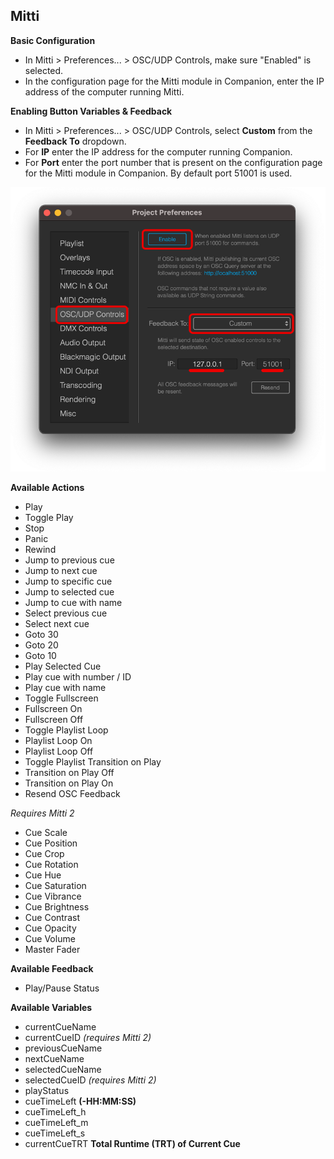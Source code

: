 ## Mitti

**Basic Configuration**

- In Mitti > Preferences... > OSC/UDP Controls, make sure "Enabled" is selected.
- In the configuration page for the Mitti module in Companion, enter the IP address of the computer running Mitti.

**Enabling Button Variables & Feedback**

- In Mitti > Preferences... > OSC/UDP Controls, select **Custom** from the **Feedback To** dropdown.
- For **IP** enter the IP address for the computer running Companion.
- For **Port** enter the port number that is present on the configuration page for the Mitti module in Companion. By default port 51001 is used.

![Mitti](images/mitti.png?raw=true 'Mitti')

**Available Actions**

- Play
- Toggle Play
- Stop
- Panic
- Rewind
- Jump to previous cue
- Jump to next cue
- Jump to specific cue
- Jump to selected cue
- Jump to cue with name
- Select previous cue
- Select next cue
- Goto 30
- Goto 20
- Goto 10
- Play Selected Cue
- Play cue with number / ID
- Play cue with name
- Toggle Fullscreen
- Fullscreen On
- Fullscreen Off
- Toggle Playlist Loop
- Playlist Loop On
- Playlist Loop Off
- Toggle Playlist Transition on Play
- Transition on Play Off
- Transition on Play On
- Resend OSC Feedback

_Requires Mitti 2_

- Cue Scale
- Cue Position
- Cue Crop
- Cue Rotation
- Cue Hue
- Cue Saturation
- Cue Vibrance
- Cue Brightness
- Cue Contrast
- Cue Opacity
- Cue Volume
- Master Fader

**Available Feedback**

- Play/Pause Status

**Available Variables**

- currentCueName
- currentCueID _(requires Mitti 2)_
- previousCueName
- nextCueName
- selectedCueName
- selectedCueID _(requires Mitti 2)_
- playStatus
- cueTimeLeft **(-HH:MM:SS)**
- cueTimeLeft_h
- cueTimeLeft_m
- cueTimeLeft_s
- currentCueTRT **Total Runtime (TRT) of Current Cue**
